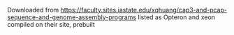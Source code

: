 Downloaded from https://faculty.sites.iastate.edu/xqhuang/cap3-and-pcap-sequence-and-genome-assembly-programs
listed as Opteron and xeon compiled on their site, prebuilt
